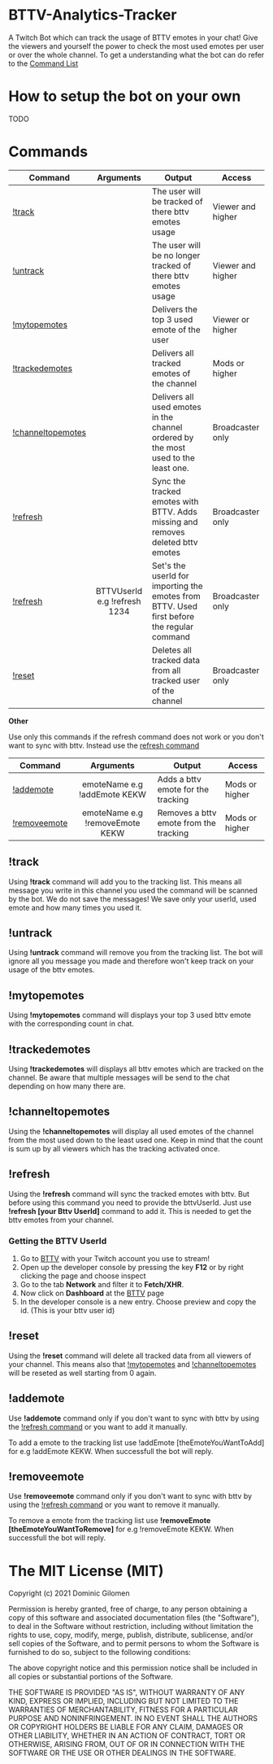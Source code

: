# BTTV-Analytics-Tracker
A Twitch Bot which can track the usage of BTTV emotes in your chat!
Give the viewers and yourself the power to check the most used emotes per user or over the whole channel.
To get a understanding what the bot can do refer to the [Command List](#commands)

# How to setup the bot on your own
TODO

# Commands

| Command          | Arguments                            | Output                                                                                        | Access            |
|------------------|:------------------------------------:| ----------------------------------------------------------------------------------------------| ------------------|
|[!track](#track)            |                                      | The user will be tracked of there bttv emotes usage                                           | Viewer and higher |
|[!untrack](#untrack)          |                                      | The user will be no longer tracked of there bttv emotes usage                                 | Viewer and higher |
|[!mytopemotes](#mytopemotes)      |                                      | Delivers the top 3 used emote of the user                                                     | Viewer or higher  |
|[!trackedemotes](#trackedemotes)    |                                      | Delivers all tracked emotes of the channel                                                    | Mods or higher    |
|[!channeltopemotes](#channeltopemotes) |                                      | Delivers all used emotes in the channel ordered by the most used to the least one.            | Broadcaster only  |
|[!refresh](#refresh)          |                                      | Sync the tracked emotes with BTTV. Adds missing and removes deleted bttv emotes               | Broadcaster only  |
|[!refresh](#refresh)          | BTTVUserId e.g !refresh 1234         | Set's the userId for importing the emotes from BTTV. Used first before the regular command    | Broadcaster only  |
|[!reset](#reset)            |                                      | Deletes all tracked data from all tracked user of the channel                                 | Broadcaster only  |

**Other**

Use only this commands if the refresh command does not work or you don't want to sync with bttv. Instead use the [refresh command](#refresh )

| Command          | Arguments                            | Output                                                                                        | Access            |
|------------------|:------------------------------------:| ----------------------------------------------------------------------------------------------| ------------------|
|[!addemote](#addemote)         | emoteName e.g !addEmote KEKW         | Adds a bttv emote for the tracking                                                            | Mods or higher    |
|[!removeemote](#removeemote)      | emoteName e.g !removeEmote KEKW      | Removes a bttv emote from the tracking                                                        | Mods or higher    |

## !track

Using **!track** command will add you to the tracking list. This means all message you write in this channel you used the command will be scanned by the bot. We do not save the messages! We save only your userId, used emote and how many times you used it. 

## !untrack

Using **!untrack** command will remove you from the tracking list. The bot will ignore all you message you made and therefore won't keep track on your usage of the bttv emotes.

## !mytopemotes

Using **!mytopemotes** command will displays your top 3 used bttv emote with the corresponding count in chat.

## !trackedemotes

Using **!trackedemotes** will displays all bttv emotes which are tracked on the channel. Be aware that multiple messages will be send to the chat depending on how many there are.

## !channeltopemotes

Using the **!channeltopemotes** will display all used emotes  of the channel from the most used down to the least used one. Keep in mind that the count is sum up by all viewers which has the tracking activated once.

## !refresh 

Using the **!refresh** command will sync the tracked emotes with bttv. But before using this command you need to provide the bttvUserId.
Just use **!refresh [your Bttv UserId]** command to add it. This is needed to get the bttv emotes from your channel.

### Getting the BTTV UserId 

1. Go to [BTTV](https://betterttv.com/) with your Twitch account you use to stream!
2. Open up the developer console by pressing the key **F12** or by right clicking the page and choose inspect
3. Go to the tab **Network** and filter it to **Fetch/XHR**.
4. Now click on **Dashboard** at the  [BTTV](https://betterttv.com/) page
5. In the developer console is a new entry. Choose preview and copy the id. (This is your bttv user id)

## !reset

Using the **!reset** command will delete all tracked data from all viewers of your channel. This means also that [!mytopemotes](#mytopemotes) and [!channeltopemotes](#channeltopemotes) will be reseted as well starting from 0 again. 

## !addemote

Use **!addemote** command only if you don't want to sync with bttv by using the [!refresh command](#refresh) or you want to add it manually.

To add a emote to the tracking list use !addEmote [theEmoteYouWantToAdd] for e.g !addEmote KEKW. When successfull the bot will reply.

## !removeemote

Use **!removeemote** command only if you don't want to sync with bttv by using the [!refresh command](#refresh) or you want to remove it manually.

To remove a emote from the tracking list use **!removeEmote [theEmoteYouWantToRemove]** for e.g !removeEmote KEKW. When successfull the bot will reply.

# The MIT License (MIT)

Copyright (c) 2021 Dominic Gilomen

Permission is hereby granted, free of charge, to any person obtaining a copy
of this software and associated documentation files (the "Software"), to deal
in the Software without restriction, including without limitation the rights
to use, copy, modify, merge, publish, distribute, sublicense, and/or sell
copies of the Software, and to permit persons to whom the Software is
furnished to do so, subject to the following conditions:

The above copyright notice and this permission notice shall be included in all
copies or substantial portions of the Software.

THE SOFTWARE IS PROVIDED "AS IS", WITHOUT WARRANTY OF ANY KIND, EXPRESS OR
IMPLIED, INCLUDING BUT NOT LIMITED TO THE WARRANTIES OF MERCHANTABILITY,
FITNESS FOR A PARTICULAR PURPOSE AND NONINFRINGEMENT. IN NO EVENT SHALL THE
AUTHORS OR COPYRIGHT HOLDERS BE LIABLE FOR ANY CLAIM, DAMAGES OR OTHER
LIABILITY, WHETHER IN AN ACTION OF CONTRACT, TORT OR OTHERWISE, ARISING FROM,
OUT OF OR IN CONNECTION WITH THE SOFTWARE OR THE USE OR OTHER DEALINGS IN THE
SOFTWARE.
